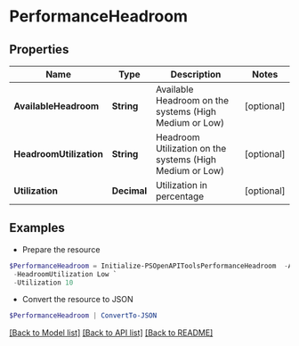 # PerformanceHeadroom
## Properties

Name | Type | Description | Notes
------------ | ------------- | ------------- | -------------
**AvailableHeadroom** | **String** | Available Headroom on the systems (High Medium or Low) | [optional] 
**HeadroomUtilization** | **String** | Headroom Utilization on the systems (High Medium or Low) | [optional] 
**Utilization** | **Decimal** | Utilization in percentage | [optional] 

## Examples

- Prepare the resource
```powershell
$PerformanceHeadroom = Initialize-PSOpenAPIToolsPerformanceHeadroom  -AvailableHeadroom Low `
 -HeadroomUtilization Low `
 -Utilization 10
```

- Convert the resource to JSON
```powershell
$PerformanceHeadroom | ConvertTo-JSON
```

[[Back to Model list]](../README.md#documentation-for-models) [[Back to API list]](../README.md#documentation-for-api-endpoints) [[Back to README]](../README.md)

